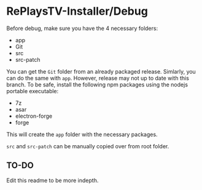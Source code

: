 # RePlaysTV-Installer/Debug
Before debug, make sure you have the 4 necessary folders:

- app
- Git
- src
- src-patch

You can get the `Git` folder from an already packaged release.  Simlarly, you can do the same with `app`. However, release may not up to date with this branch. To be safe, install the following npm packages using the nodejs portable executable:

- 7z
- asar
- electron-forge
- forge

This will create the `app` folder with the necessary packages.

`src` and `src-patch` can be manually copied over from root folder.

## TO-DO
Edit this readme to be more indepth.